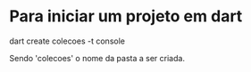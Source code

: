 # Para iniciar um projeto em dart
dart create colecoes -t console 

Sendo 'colecoes' o nome da pasta a ser criada. 
